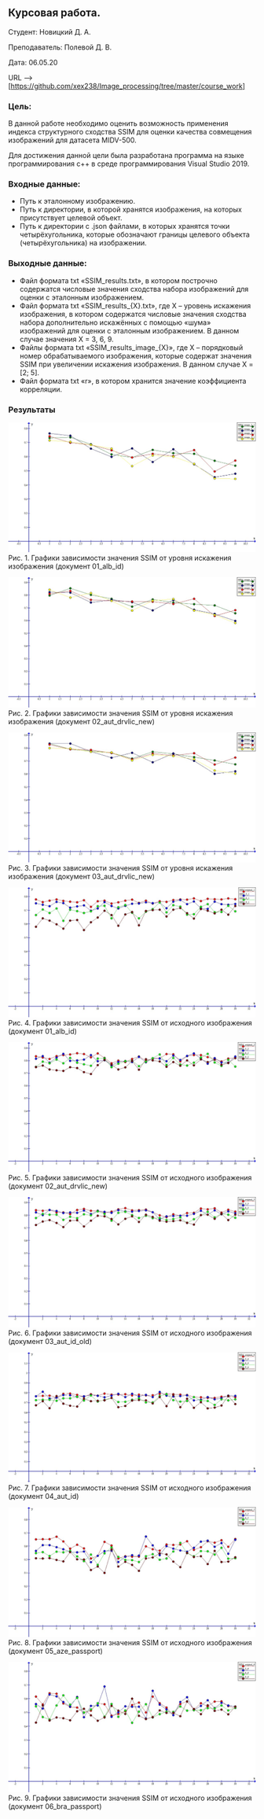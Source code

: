 ## Курсовая работа.

Студент: Новицкий Д. А.

Преподаватель: Полевой Д. В.

Дата: 06.05.20

URL --> [https://github.com/xex238/Image_processing/tree/master/course_work]

### Цель:

В данной работе необходимо оценить возможность применения индекса структурного сходства SSIM для оценки качества совмещения изображений для датасета MIDV-500.

Для достижения данной цели была разработана программа на языке программирования c++ в среде программирования Visual Studio 2019.

### Входные данные:

- Путь к эталонному изображению.
-	Путь к директории, в которой хранятся изображения, на которых присутствует целевой объект.
-	Путь к директории с .json файлами, в которых хранятся точки четырёхугольника, которые обозначают границы целевого объекта (четырёхугольника) на изображении. 

### Выходные данные:

-	Файл формата txt «SSIM_results.txt», в котором построчно содержатся числовые значения сходства набора изображений для оценки с эталонным изображением.
-	Файл формата txt «SSIM_results_{X}.txt», где X – уровень искажения изображения, в котором содержатся числовые значения сходства набора дополнительно искажённых с помощью «шума» изображений для оценки с эталонным изображением. В данном случае значения X = 3, 6, 9.
-	Файлы формата txt «SSIM_results_image_{X}», где X – порядковый номер обрабатываемого изображения, которые содержат значения SSIM при увеличении искажения изображения. В данном случае X = [2; 5].
- Файл формата txt «r», в котором хранится значение коэффициента корреляции.

### Результаты

![image_1](https://github.com/xex238/Image_processing/blob/master/course_work/images/SSIM_images_1.jpg)
Рис. 1. Графики зависимости значения SSIM от уровня искажения изображения (документ 01_alb_id)

![image_2](https://github.com/xex238/Image_processing/blob/master/course_work/images/SSIM_images_2.jpg)
Рис. 2. Графики зависимости значения SSIM от уровня искажения изображения (документ 02_aut_drvlic_new)

![image_3](https://github.com/xex238/Image_processing/blob/master/course_work/images/SSIM_images_3.jpg)
Рис. 3. Графики зависимости значения SSIM от уровня искажения изображения (документ 03_aut_drvlic_new)

![image_4](https://github.com/xex238/Image_processing/blob/master/course_work/images/SSIM_differents_1.jpg)
Рис. 4. Графики зависимости значения SSIM от исходного изображения (документ 01_alb_id)

![image_5](https://github.com/xex238/Image_processing/blob/master/course_work/images/SSIM_differents_2.jpg)
Рис. 5. Графики зависимости значения SSIM от исходного изображения (документ 02_aut_drvlic_new)

![image_6](https://github.com/xex238/Image_processing/blob/master/course_work/images/SSIM_differents_3.jpg)
Рис. 6. Графики зависимости значения SSIM от исходного изображения (документ 03_aut_id_old)

![image_7](https://github.com/xex238/Image_processing/blob/master/course_work/images/SSIM_differents_4.jpg)
Рис. 7. Графики зависимости значения SSIM от исходного изображения (документ 04_aut_id)

![image_8](https://github.com/xex238/Image_processing/blob/master/course_work/images/SSIM_differents_5.jpg)
Рис. 8. Графики зависимости значения SSIM от исходного изображения (документ 05_aze_passport)

![image_9](https://github.com/xex238/Image_processing/blob/master/course_work/images/SSIM_differents_6.jpg)
Рис. 9. Графики зависимости значения SSIM от исходного изображения (документ 06_bra_passport)
